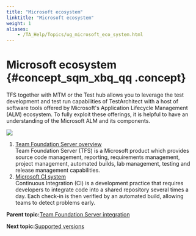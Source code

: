 ```yaml
--- 
title: "Microsoft ecosystem"
linktitle: "Microsoft ecosystem"
weight: 1
aliases: 
    - /TA_Help/Topics/ug_microsoft_eco_system.html
---
```

# Microsoft ecosystem {#concept_sqm_xbq_qq .concept}

TFS together with MTM or the Test hub allows you to leverage the test development and test run capabilities of TestArchitect with a host of software tools offered by Microsoft's Application Lifecycle Management \(ALM\) ecosystem. To fully exploit these offerings, it is helpful to have an understanding of the Microsoft ALM and its components.

![](../Images/microsoft_eco_system.png)

1.  [Team Foundation Server overview](../../TA_Help/Topics/ug_TFS_overview.html)  
Team Foundation Server \(TFS\) is a Microsoft product which provides source code management, reporting, requirements management, project management, automated builds, lab management, testing and release management capabilities.
2.  [Microsoft CI system](../../TA_Help/Topics/ug_Microsoft_CI_system.html)  
Continuous Integration \(CI\) is a development practice that requires developers to integrate code into a shared repository several times a day. Each check-in is then verified by an automated build, allowing teams to detect problems early.

**Parent topic:**[Team Foundation Server integration](../../TA_Help/Topics/ug_MTM_def.html)

**Next topic:**[Supported versions](../../TA_Help/Topics/ug_MTM_supported_platforms.html)

